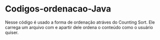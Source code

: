 # Codigos-ordenacao-Java

Nesse código é usado a forma de ordenação atráves do Counting Sort. Ele carrega um arquivo com e apartir dele ordena o conteúdo como o usuário quiser.
